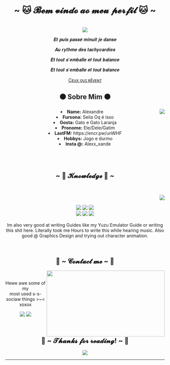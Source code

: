 <body>
  <center>
<h1 align="center">~ 🐱 𝓑𝓮𝓶 𝓿𝓲𝓷𝓭𝓸 𝓪𝓸 𝓶𝓮𝓾 𝓹𝓮𝓻𝓯𝓲𝓵 🐱 ~</h1>
<br>
<div align="center">
<!-- <a href="https://discord.com/users/202740603790819328" > -->
  <a href="https://egirl.ing/" >
   <img src="https://i.pinimg.com/736x/1a/02/26/1a0226f857634af0359402c1662cd674.jpg"  />
  </a>
    <br>
  <p>𝑬𝒕 𝒑𝒖𝒊𝒔 𝒑𝒂𝒔𝒔𝒆́ 𝒎𝒊𝒏𝒖𝒊𝒕 𝒋𝒆 𝒅𝒂𝒏𝒔𝒆</p>
  <p>𝑨𝒖 𝒓𝒚𝒕𝒉𝒎𝒆 𝒅𝒆𝒔 𝒕𝒂𝒄𝒉𝒚𝒄𝒂𝒓𝒅𝒊𝒆𝒔</p>
  <p>𝑬𝒕 𝒕𝒐𝒖𝒕 𝒔'𝒆𝒎𝒃𝒂𝒍𝒍𝒆 𝒆𝒕 𝒕𝒐𝒖𝒕 𝒃𝒂𝒍𝒂𝒏𝒄𝒆</p>
<p>𝑬𝒕 𝒕𝒐𝒖𝒕 𝒔'𝒆𝒎𝒃𝒂𝒍𝒍𝒆 𝒆𝒕 𝒕𝒐𝒖𝒕 𝒃𝒂𝒍𝒂𝒏𝒄𝒆</p>
<p><a href="https://www.youtube.com/watch?v=1amMJN7joko&ab_channel=Pomme-Topic">Cᴇᴜx ǫᴜɪ ʀᴇ̂ᴠᴇɴᴛ</a><p>
  
</div>
    <div align="center">
<!-- <img src="https://i.imgur.com/jx17oHT.gif"> -->
      </div>
<div>
<h2 align="center"> ⚫ Sobre Mim ⚫ </h2>
  <div align="center">
<img src="https://i.postimg.cc/QVGHyXX8/c654dd877fd1f1648496b778c90c5a72.jpg" align="right">
  </div>
<li>
 <b>Name:</b> Alexandre</li>
<li>
<b>Fursona:</b> Seila Oq é isso
</li>
<li>
<b>Gosta:</b> Gato e Gato Laranja
</li>
<li>
<b>Pronome:</b> Ele/Dele/Gatim
</li>
<li>
<b>LastFM:</b> https://encr.pw/unWHF
</li>
<li>
<b>Hobbys:</b> Jogo e durmo
</li>
<li>
<b>Insta @:</b> Alexx_xande
</li>
<br><br><br>
</div>
<div>
<h2 align="center">            ~ 📇 𝓚𝓷𝓸𝔀𝓵𝓮𝓭𝓰𝓮 📇 ~</h2>
 <br>
<p>
  <div align="center">
<img src="https://i.pinimg.com/originals/8d/4b/77/8d4b77c44b7a68c0fd609411e2c0ec3c.gif" align="right">
  </div>
</div>
<div>
  <br>
<p align="center"><img src="https://img.shields.io/badge/adobe%20photoshop%20-%2331A8FF.svg?&style=for-the-badge&logo=adobe%20photoshop&logoColor=white"/> <img src="https://img.shields.io/badge/html5%20-%23E34F26.svg?&style=for-the-badge&logo=html5&logoColor=white"/> <img src="https://img.shields.io/badge/css3%20-%231572B6.svg?&style=for-the-badge&logo=css3&logoColor=white"/><br>
 <img src="https://img.shields.io/badge/node.js%20-%2343853D.svg?&style=for-the-badge&logo=node.js&logoColor=white"/> <img src="https://img.shields.io/badge/javascript%20-%23323330.svg?&style=for-the-badge&logo=javascript&logoColor=%23F7DF1E"/> <img src="https://img.shields.io/badge/git%20-%23F05033.svg?&style=for-the-badge&logo=git&logoColor=white"/> <br><br>
Im also very good at writing Guides like my Yuzu Emulator Guide or writing this shit here. Literally took me Hours to write this while hearing music. Also good @ Graphics Design and trying out character animation.
</p>
<br>
<h2 align="center">           📝 ~ 𝓒𝓸𝓷𝓽𝓪𝓬𝓽 𝓶𝓮 ~ 📝</h2>
  <div align="center">
<img src="https://i.imgur.com/KXx0cCx.gif" align="right" width="373.5px" height="208.5px">
  </div>
<br>
<p align="center">Hewe awe some of my <br>
most used s-s-sociaw things >~< xoxox</p>
<p align="center"><a href="https://twitter.com/PoolPartyAkali" target="_blank"><img src="https://img.shields.io/badge/PwoolPwatyAkwali%20-%231DA1F2.svg?&style=for-the-badge&logo=Twitter&logoColor=white"/></a> <a href="https://discord.me/cozythighs" target="_blank"><img src="https://img.shields.io/badge/CowzyThwighs%20-%237289DA.svg?&style=for-the-badge&logo=discord&logoColor=white"/></a></p>
</div>
<br>
<div>
<h2 align="center">💖 ~ 𝓣𝓱𝓪𝓷𝓴𝓼 𝓯𝓸𝓻 𝓻𝓮𝓪𝓭𝓲𝓷𝓰! ~ 💖</h2>
<div align="center">
<img src="https://i.imgur.com/tzYKRfd.gif">
</div>
<hr>
</div>
</div>
    </center>
</body>
